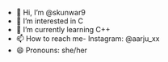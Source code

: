 - 👋 Hi, I’m @skunwar9
- 👀 I’m interested in C
- 🌱 I’m currently learning C++
- 📫 How to reach me- Instagram: @aarju_xx
- 😄 Pronouns: she/her
  

<!---
skunwar9/skunwar9 is a ✨ special ✨ repository because its `README.md` (this file) appears on your GitHub profile.
You can click the Preview link to take a look at your changes.
--->
